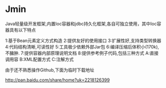Jmin
====

Java轻量级开发框架,内置Ioc容器和jdbc持久化框架,各自可独立使用，其中Ioc容器具有以下特点

 1:基于Bean元素定义方式构造
 2:提供友好的使用接口
 3:扩展性好,支持类型转换器
 4:代码结构清晰,可读性好
 5:工具极少依赖外部Jar包
 6:编译压缩后体积小(170k),不臃肿.
 7:提供容器内部原理说明文档
 8:提供参考例子代码,包括三种方式
  A:直接调用容  B:XML配置方式  C:注解方式


由于还不熟悉操作Github,下面为临时下载地址

http://pan.baidu.com/share/home?uk=2218126399
